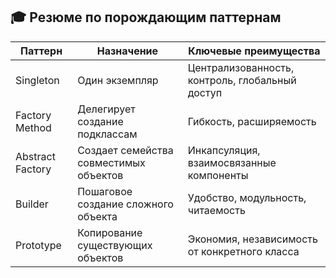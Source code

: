 ## 🎓 Резюме по порождающим паттернам

| Паттерн          | Назначение                             | Ключевые преимущества                           |
| ---------------- | -------------------------------------- | ----------------------------------------------- |
| Singleton        | Один экземпляр                         | Централизованность, контроль, глобальный доступ |
| Factory Method   | Делегирует создание подклассам         | Гибкость, расширяемость                         |
| Abstract Factory | Создает семейства совместимых объектов | Инкапсуляция, взаимосвязанные компоненты        |
| Builder          | Пошаговое создание сложного объекта    | Удобство, модульность, читаемость               |
| Prototype        | Копирование существующих объектов      | Экономия, независимость от конкретного класса   |

